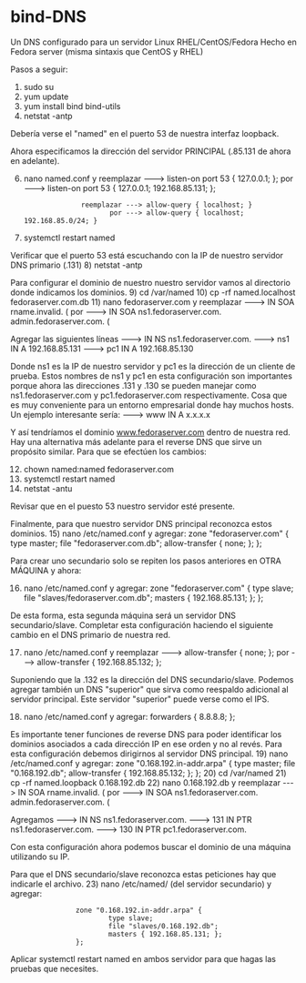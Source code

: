 # bind-DNS
Un DNS configurado para un servidor Linux RHEL/CentOS/Fedora
Hecho en Fedora server (misma sintaxis que CentOS y RHEL)

Pasos a seguir:

1) sudo su
2) yum update
3) yum install bind bind-utils
5) netstat -antp

Debería verse el "named" en el puerto 53 de nuestra interfaz loopback.

Ahora especificamos la dirección del servidor PRINCIPAL (.85.131 de ahora en adelante).

6) nano named.conf y reemplazar ---> listen-on port 53 { 127.0.0.1; };
                            por ---> listen-on port 53 { 127.0.0.1; 192.168.85.131; };

                     reemplazar ---> allow-query { localhost; }
                            por ---> allow-query { localhost; 192.168.85.0/24; }

7) systemctl restart named

Verificar que el puerto 53 está escuchando con la IP de nuestro servidor DNS primario (.131)
8) netstat -antp 

Para configurar el dominio de nuestro nuestro servidor vamos al directorio donde indicamos los dominios.
9) cd /var/named
10) cp -rf named.localhost fedoraserver.com.db
11) nano fedoraserver.com y reemplazar ---> IN SOA rname.invalid. (
                                   por ---> IN SOA ns1.fedoraserver.com. admin.fedoraserver.com. (

Agregar las siguientes líneas 
                         --->           IN	NS	ns1.fedoraserver.com.
                         ---> ns1	IN	A	192.168.85.131 
                         ---> pc1	IN	A	192.168.85.130

Donde ns1 es la IP de nuestro servidor y pc1 es la dirección de un cliente de prueba. Estos nombres de ns1 y pc1 en esta configuración son importantes porque ahora las direcciones .131 y .130 se pueden manejar como ns1.fedoraserver.com y pc1.fedoraserver.com respectivamente. Cosa que es muy conveniente para un entorno empresarial donde hay muchos hosts. Un ejemplo interesante sería:
                         ---> www	IN	A	x.x.x.x

Y así tendríamos el dominio www.fedoraserver.com dentro de nuestra red. Hay una alternativa más adelante para el reverse DNS que sirve un propósito similar. Para que se efectúen los cambios:

12) chown named:named fedoraserver.com
13) systemctl restart named
14) netstat -antu 

Revisar que en el puesto 53 nuestro servidor esté presente.

Finalmente, para que nuestro servidor DNS principal reconozca estos dominios.
15) nano /etc/named.conf y agregar:
 					zone "fedoraserver.com" {
        					type master;
        					file "fedoraserver.com.db";
        					allow-transfer { none; };
					};

Para crear uno secundario solo se repiten los pasos anteriores en OTRA MÁQUINA y ahora:

16) nano /etc/named.conf y agregar:
 					zone "fedoraserver.com" {
        					type slave;
        					file "slaves/fedoraserver.com.db";
        					masters { 192.168.85.131; };
					};

De esta forma, esta segunda máquina será un servidor DNS secundario/slave. Completar esta configuración haciendo el siguiente cambio en el DNS primario de nuestra red.

17) nano /etc/named.conf y reemplazar ---> allow-transfer { none; };
                                  por ---> allow-transfer { 192.168.85.132; };

Suponiendo que la .132 es la dirección del DNS secundario/slave. Podemos agregar también un DNS "superior" que sirva como reespaldo adicional al servidor principal. Este servidor "superior" puede verse como el IPS.

18) nano /etc/named.conf y agregar:
					forwarders { 8.8.8.8; };

Es importante tener funciones de reverse DNS para poder identificar los dominios asociados a cada dirección IP en ese orden y no al revés. Para esta configuración debemos dirigirnos al servidor DNS principal.
19) nano /etc/named.conf y agregar:
 					zone "0.168.192.in-addr.arpa" {
        					type master;
        					file "0.168.192.db";
        					allow-transfer { 192.168.85.132; };
					};
20) cd /var/named
21) cp -rf named.loopback 0.168.192.db
22) nano 0.168.192.db y reemplazar ---> IN SOA rname.invalid. (
                               por ---> IN SOA ns1.fedoraserver.com. admin.fedoraserver.com. (

Agregamos 
	--->    	IN	NS	ns1.fedoraserver.com.
	---> 131	IN	PTR	ns1.fedoraserver.com.
	---> 130	IN	PTR	pc1.fedoraserver.com.

Con esta configuración ahora podemos buscar el dominio de una máquina utilizando su IP.

Para que el DNS secundario/slave reconozca estas peticiones hay que indicarle el archivo. 
23) nano /etc/named/ (del servidor secundario) y agregar:

 					zone "0.168.192.in-addr.arpa" {
        					type slave;
        					file "slaves/0.168.192.db";
        					masters { 192.168.85.131; };
					};

Aplicar systemctl restart named en ambos servidor para que hagas las pruebas que necesites.
